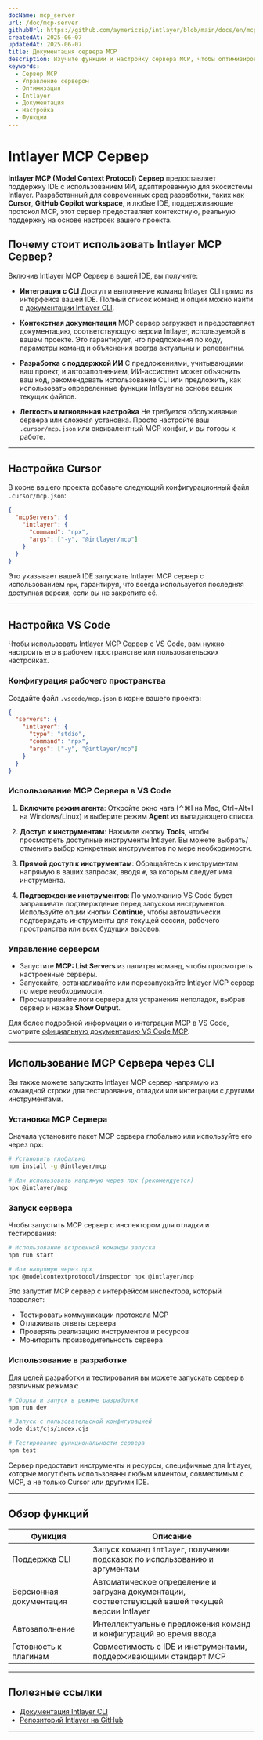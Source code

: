 ```yaml
---
docName: mcp_server
url: /doc/mcp-server
githubUrl: https://github.com/aymericzip/intlayer/blob/main/docs/en/mcp_server.md
createdAt: 2025-06-07
updatedAt: 2025-06-07
title: Документация сервера MCP
description: Изучите функции и настройку сервера MCP, чтобы оптимизировать управление сервером и его операции.
keywords:
  - Сервер MCP
  - Управление сервером
  - Оптимизация
  - Intlayer
  - Документация
  - Настройка
  - Функции
---
```


# Intlayer MCP Сервер

**Intlayer MCP (Model Context Protocol) Сервер** предоставляет поддержку IDE с использованием ИИ, адаптированную для экосистемы Intlayer. Разработанный для современных сред разработки, таких как **Cursor**, **GitHub Copilot workspace**, и любые IDE, поддерживающие протокол MCP, этот сервер предоставляет контекстную, реальную поддержку на основе настроек вашего проекта.

## Почему стоит использовать Intlayer MCP Сервер?

Включив Intlayer MCP Сервер в вашей IDE, вы получите:

- **Интеграция с CLI**
  Доступ и выполнение команд Intlayer CLI прямо из интерфейса вашей IDE. Полный список команд и опций можно найти в [документации Intlayer CLI](https://github.com/aymericzip/intlayer/blob/main/docs/ru/intlayer_cli.md).

- **Контекстная документация**
  MCP сервер загружает и предоставляет документацию, соответствующую версии Intlayer, используемой в вашем проекте. Это гарантирует, что предложения по коду, параметры команд и объяснения всегда актуальны и релевантны.

- **Разработка с поддержкой ИИ**
  С предложениями, учитывающими ваш проект, и автозаполнением, ИИ-ассистент может объяснить ваш код, рекомендовать использование CLI или предложить, как использовать определенные функции Intlayer на основе ваших текущих файлов.

- **Легкость и мгновенная настройка**
  Не требуется обслуживание сервера или сложная установка. Просто настройте ваш `.cursor/mcp.json` или эквивалентный MCP конфиг, и вы готовы к работе.

---

## Настройка Cursor

В корне вашего проекта добавьте следующий конфигурационный файл `.cursor/mcp.json`:

```json
{
  "mcpServers": {
    "intlayer": {
      "command": "npx",
      "args": ["-y", "@intlayer/mcp"]
    }
  }
}
```

Это указывает вашей IDE запускать Intlayer MCP сервер с использованием `npx`, гарантируя, что всегда используется последняя доступная версия, если вы не закрепите её.

---

## Настройка VS Code

Чтобы использовать Intlayer MCP Сервер с VS Code, вам нужно настроить его в рабочем пространстве или пользовательских настройках.

### Конфигурация рабочего пространства

Создайте файл `.vscode/mcp.json` в корне вашего проекта:

```json
{
  "servers": {
    "intlayer": {
      "type": "stdio",
      "command": "npx",
      "args": ["-y", "@intlayer/mcp"]
    }
  }
}
```

### Использование MCP Сервера в VS Code

1. **Включите режим агента**: Откройте окно чата (⌃⌘I на Mac, Ctrl+Alt+I на Windows/Linux) и выберите режим **Agent** из выпадающего списка.

2. **Доступ к инструментам**: Нажмите кнопку **Tools**, чтобы просмотреть доступные инструменты Intlayer. Вы можете выбрать/отменить выбор конкретных инструментов по мере необходимости.

3. **Прямой доступ к инструментам**: Обращайтесь к инструментам напрямую в ваших запросах, вводя `#`, за которым следует имя инструмента.

4. **Подтверждение инструментов**: По умолчанию VS Code будет запрашивать подтверждение перед запуском инструментов. Используйте опции кнопки **Continue**, чтобы автоматически подтверждать инструменты для текущей сессии, рабочего пространства или всех будущих вызовов.

### Управление сервером

- Запустите **MCP: List Servers** из палитры команд, чтобы просмотреть настроенные серверы.
- Запускайте, останавливайте или перезапускайте Intlayer MCP сервер по мере необходимости.
- Просматривайте логи сервера для устранения неполадок, выбрав сервер и нажав **Show Output**.

Для более подробной информации о интеграции MCP в VS Code, смотрите [официальную документацию VS Code MCP](https://code.visualstudio.com/docs/copilot/chat/mcp-servers).

---

## Использование MCP Сервера через CLI

Вы также можете запускать Intlayer MCP сервер напрямую из командной строки для тестирования, отладки или интеграции с другими инструментами.

### Установка MCP Сервера

Сначала установите пакет MCP сервера глобально или используйте его через npx:

```bash
# Установить глобально
npm install -g @intlayer/mcp

# Или использовать напрямую через npx (рекомендуется)
npx @intlayer/mcp
```

### Запуск сервера

Чтобы запустить MCP сервер с инспектором для отладки и тестирования:

```bash
# Использование встроенной команды запуска
npm run start

# Или напрямую через npx
npx @modelcontextprotocol/inspector npx @intlayer/mcp
```

Это запустит MCP сервер с интерфейсом инспектора, который позволяет:

- Тестировать коммуникации протокола MCP
- Отлаживать ответы сервера
- Проверять реализацию инструментов и ресурсов
- Мониторить производительность сервера

### Использование в разработке

Для целей разработки и тестирования вы можете запускать сервер в различных режимах:

```bash
# Сборка и запуск в режиме разработки
npm run dev

# Запуск с пользовательской конфигурацией
node dist/cjs/index.cjs

# Тестирование функциональности сервера
npm test
```

Сервер предоставит инструменты и ресурсы, специфичные для Intlayer, которые могут быть использованы любым клиентом, совместимым с MCP, а не только Cursor или другими IDE.

---

## Обзор функций

| Функция                 | Описание                                                                                          |
| ----------------------- | ------------------------------------------------------------------------------------------------- |
| Поддержка CLI           | Запуск команд `intlayer`, получение подсказок по использованию и аргументам                       |
| Версионная документация | Автоматическое определение и загрузка документации, соответствующей вашей текущей версии Intlayer |
| Автозаполнение          | Интеллектуальные предложения команд и конфигураций во время ввода                                 |
| Готовность к плагинам   | Совместимость с IDE и инструментами, поддерживающими стандарт MCP                                 |

---

## Полезные ссылки

- [Документация Intlayer CLI](https://github.com/aymericzip/intlayer/blob/main/docs/ru/intlayer_cli.md)
- [Репозиторий Intlayer на GitHub](https://github.com/aymericzip/intlayer)

---
